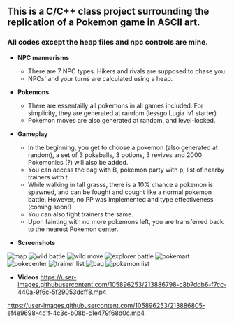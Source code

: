 ## This is a C/C++ class project surrounding the replication of a Pokemon game in ASCII art.

### All codes except the heap files and npc controls are mine. 

* **NPC mannerisms**
    - There are 7 NPC types. Hikers and rivals are supposed to chase you.
    - NPCs' and your turns are calculated using a heap.
    
* **Pokemons**
    - There are essentailly all pokemons in all games included. For simplicity, they are generated at random (lessgo Lugia lv1 starter)
    - Pokemon moves are also generated at random, and level-locked.
    
* **Gameplay**
    - In the beginning, you get to choose a pokemon (also generated at random), a set of 3 pokeballs, 3 potions, 3 revives and 2000 Pokemonies (?) will also be added.
    - You can access the bag with B, pokemon party with p, list of nearby trainers with t.
    - While walking in tall grasss, there is a 10% chance a pokemon is spawned, and can be fought and cought like a normal pokemon battle. However, no PP was implemented and type effectiveness (coming soon!)
    - You can also fight trainers the same. 
    - Upon fainting with no more pokemons left, you are transferred back to the nearest Pokemon center.
    
* **Screenshots**

![map](https://user-images.githubusercontent.com/105896253/213886833-9eb9c085-e7f0-4346-a24f-4f97e89370a5.png)
![wild battle](https://user-images.githubusercontent.com/105896253/213886861-1d68bd2b-6847-48c7-85e9-1bfb2dd0c317.png)
![wild move](https://user-images.githubusercontent.com/105896253/213886879-08da0bb2-2589-4652-8289-0e133fb232a7.png)
![explorer battle](https://user-images.githubusercontent.com/105896253/213886891-7bb33fbf-4d73-4e25-aa69-f1cee9c7dfa0.png)
![pokemart](https://user-images.githubusercontent.com/105896253/213886922-9cb2eee2-c158-4b5f-8077-dfb5661f2e0b.png)
![pokecenter](https://user-images.githubusercontent.com/105896253/213886953-62187828-7c8b-4504-b8c0-66882befc582.png)
![trainer list](https://user-images.githubusercontent.com/105896253/213886969-045784d2-82fb-4a39-b1ae-f5dc44ed0018.png)
![bag](https://user-images.githubusercontent.com/105896253/213886990-fd1642ad-8679-4658-8878-b048b3226998.png)
![pokemon list](https://user-images.githubusercontent.com/105896253/213887003-eb4b828a-93d4-4969-b4be-556a35054eda.png)

* **Videos**
https://user-images.githubusercontent.com/105896253/213886798-c8b7ddb6-f7cc-440a-9f6c-5f29053dcff8.mp4


https://user-images.githubusercontent.com/105896253/213886805-ef4e9698-4c1f-4c3c-b08b-c1e479f68d0c.mp4



